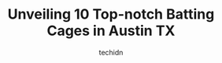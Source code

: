 ---
layout: ampstory
image: https://i0.wp.com/www.depkes.org/wp-content/uploads/2023/06/batting-cages-0-in-austin-tx-1685777346.jpeg?resize=640,853
author: techidn
featured: false
description: Discover the impressive array of Batting Cages options in Austin TX, where you can find 10 of the largest Batting Cages establishments in the area. From renowned classics to hidden gems, Aus
title: Unveiling 10 Top-notch Batting Cages in Austin TX
cover:
   title: Unveiling 10 Top-notch Batting Cages in Austin TX
   subtitle: Rickpate
   background: https://www.depkes.org/wp-content/uploads/2023/06/batting-cages-0-in-austin-tx-1685777346.jpeg

pages: 
 - layout: thirds
   top: <h1>#1 D-BAT Cedar Park</h1>
   bottom: "<p>Great place to play,  learn, and  practice baseball or softball hitting.  Cages to rent for self pitch, or batting cages that pitch baseball, softball, slow pitch or fast</p>"
   background: https://www.depkes.org/wp-content/uploads/2023/06/batting-cages-1-in-austin-tx-1685777346.jpeg
   backgroundblur: true
 - layout: thirds
   top: <h1>#2 TexElite Training- Austin Baseball Facility</h1>
   bottom: "<p>Like always, John at the front counter is  super friendly and a pleasure to deal with. I would recommend everyone to get a membership here, super easy to book cages on th</p>"
   background: https://www.depkes.org/wp-content/uploads/2023/06/batting-cages-2-in-austin-tx-1685777347.jpeg
   cta:
      link: https://www.depkes.org/blog/unveiling-10-top-notch-batting-cages-in-austin-tx/
      text: Unveiling 10 Top-notch Batting Cages in Austin TX
 - layout: thirds
   top: <h1>#3 The Bat Cave ATX</h1>
   bottom: "<p>9811 B, Vikki Terrace, Austin, TX 78736, United States</p>"
   background: https://www.depkes.org/wp-content/uploads/2023/06/batting-cages-3-in-austin-tx-1685777348.jpeg
   cta:
      link: https://www.depkes.org/blog/unveiling-10-top-notch-batting-cages-in-austin-tx/
      text: Unveiling 10 Top-notch Batting Cages in Austin TX
 - layout: thirds
   top: <h1>#4 Positive Baseball Development Inc.</h1>
   bottom: "<p>Austin, TX 78736, United States</p>"
   background: https://images.unsplash.com/photo-1580610447943-1bfbef5efe07?ixlib=rb-4.0.3&ixid=MnwxMjA3fDB8MHxwaG90by1wYWdlfHx8fGVufDB8fHx8&auto=format&fit=crop&w=640&h=853&q=80
   cta:
      link: https://www.depkes.org/blog/unveiling-10-top-notch-batting-cages-in-austin-tx/
      text: Unveiling 10 Top-notch Batting Cages in Austin TX
 - layout: thirds
   top: <h1>#5 Marucci Clubhouse Austin</h1>
   bottom: "<p>11160 Circle Dr Suite C & D, Austin, TX 78736, United States</p>"
   background: https://images.unsplash.com/photo-1604871000636-074fa5117945?ixlib=rb-4.0.3&ixid=MnwxMjA3fDB8MHxwaG90by1wYWdlfHx8fGVufDB8fHx8&auto=format&fit=crop&w=640&h=853&q=80
   cta:
      link: https://www.depkes.org/blog/unveiling-10-top-notch-batting-cages-in-austin-tx/
      text: Unveiling 10 Top-notch Batting Cages in Austin TX
 - layout: thirds
   top: <h1>#6 Home Run House</h1>
   bottom: "<p>11310 US-290, Austin, TX 78737, United States</p>"
   background: https://images.unsplash.com/photo-1540457036297-448b6b99e91c?ixlib=rb-4.0.3&ixid=MnwxMjA3fDB8MHxwaG90by1wYWdlfHx8fGVufDB8fHx8&auto=format&fit=crop&w=640&h=853&q=80
   cta:
      link: https://www.depkes.org/blog/unveiling-10-top-notch-batting-cages-in-austin-tx/
      text: Unveiling 10 Top-notch Batting Cages in Austin TX
 - layout: thirds
   top: <h1>#7 Baseball Solutions</h1>
   bottom: "<p>9300 Anderson Mill Rd, Austin, TX 78729, United States</p>"
   background: https://images.unsplash.com/photo-1561679660-d00ee1e0dc8e?ixlib=rb-4.0.3&ixid=MnwxMjA3fDB8MHxwaG90by1wYWdlfHx8fGVufDB8fHx8&auto=format&fit=crop&w=640&h=853&q=80
   cta:
      link: https://www.depkes.org/blog/unveiling-10-top-notch-batting-cages-in-austin-tx/
      text: Unveiling 10 Top-notch Batting Cages in Austin TX
 - layout: thirds
   middle: Continue reading...
   background: https://images.unsplash.com/photo-1618556658017-fd9c732d1360?ixlib=rb-4.0.3&ixid=MnwxMjA3fDB8MHxwaG90by1wYWdlfHx8fGVufDB8fHx8&auto=format&fit=crop&w=640&h=853&q=80
   cta:
      link: https://www.depkes.org/blog/unveiling-10-top-notch-batting-cages-in-austin-tx/
      text: Unveiling 10 Top-notch Batting Cages in Austin TX
      
---